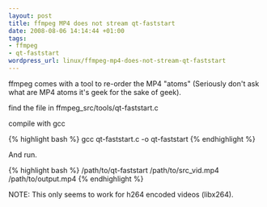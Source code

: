 ```yaml
--- 
layout: post
title: ffmpeg MP4 does not stream qt-faststart
date: 2008-08-06 14:14:44 +01:00
tags: 
- ffmpeg
- qt-faststart
wordpress_url: linux/ffmpeg-mp4-does-not-stream-qt-faststart
---
```

ffmpeg comes with a tool to re-order the MP4 "atoms" (Seriously don't ask  what are MP4 atoms it's geek for the sake of geek).

find the file in ffmpeg_src/tools/qt-faststart.c

compile with gcc

{% highlight bash %}
gcc qt-faststart.c -o qt-faststart
{% endhighlight %}

And run.

{% highlight bash %}
/path/to/qt-faststart /path/to/src_vid.mp4 /path/to/output.mp4
{% endhighlight %}

NOTE: This only seems to work for h264 encoded videos (libx264).
